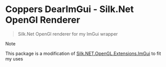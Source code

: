 # Coppers DearImGui - Silk.Net OpenGl Renderer
> Silk.Net OpenGl renderer for my ImGui wrapper

> [!NOTE]
> This package is a modification of [Silk.NET.OpenGL.Extensions.ImGui](https://github.com/dotnet/Silk.NET/tree/main/src/OpenGL/Extensions/Silk.NET.OpenGL.Extensions.ImGui) to fit my uses